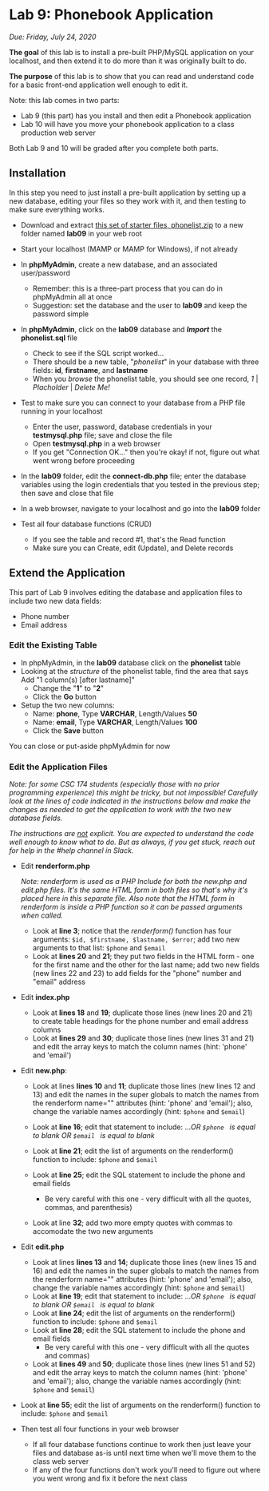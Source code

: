 # Lab 9: Phonebook Application

*Due: Friday, July 24, 2020* 

**The goal** of this lab is to install a pre-built PHP/MySQL application on your localhost, and then extend it to do more than it was originally built to do.

**The purpose** of this lab is to show that you can read and understand code for a basic front-end application well enough to edit it. 

Note: this lab comes in two parts:

- Lab 9 (this part) has you install and then edit a Phonebook application
- Lab 10 will have you move your phonebook application to a class production web server

Both Lab 9 and 10 will be graded after you complete both parts.

## Installation

In this step you need to just install a pre-built application by setting up a new database, editing your files so they work with it, and then testing to make sure everything works.

- Download and extract [this set of starter files, phonelist.zip](lab09-phonelist/phonelist.zip) to a new folder named **lab09** in your web root
- Start your localhost (MAMP or MAMP for Windows), if not already

- In **phpMyAdmin**, create a new database, and an associated user/password
  - Remember: this is a three-part process that you can do in phpMyAdmin all at once
  - Suggestion: set the database and the user to **lab09** and keep the password simple
- In **phpMyAdmin**, click on the **lab09** database and ***Import*** the **phonelist.sql** file
  - Check to see if the SQL script worked...
  - There should be a new table, "*phonelist*" in your database with three fields: **id**, **firstname**, and **lastname**
  - When you *browse* the phonelist table, you should see one record, *1* \| *Placholder* \| *Delete Me!*
- Test to make sure you can connect to your database from a PHP file running in your localhost
  - Enter the user, password, database credentials in your **testmysql.php** file; save and close the file
  - Open **testmysql.php** in a web browser
  - If you get "Connection OK..." then you're okay! if not, figure out what went wrong before proceeding

- In the **lab09** folder, edit the **connect-db.php** file; enter the database variables using the login credentials that you tested in the previous step; then save and close that file

- In a web browser, navigate to your localhost and go into the **lab09** folder
- Test all four database functions (CRUD)
  - If you see the table and record #1, that's the Read function
  - Make sure you can Create, edit (Update), and Delete records

## Extend the Application

This part of Lab 9 involves editing the database and application files to include two new data fields:

- Phone number
- Email address

### Edit the Existing Table

- In phpMyAdmin, in the **lab09** database click on the **phonelist** table
- Looking at the *structure* of the phonelist table, find the area that says Add "1 column(s) [after lastname]"
  - Change the "**1**" to "**2**"
  - Click the **Go** button
- Setup the two new columns:
  - Name: **phone**, Type **VARCHAR**, Length/Values **50**
  - Name: **email**, Type **VARCHAR**, Length/Values **100**
  - Click the **Save** button

You can close or put-aside phpMyAdmin for now

### Edit the Application Files

*Note: for some CSC 174 students (especially those with no prior programming experience) this might be tricky, but not impossible! Carefully look at the lines of code indicated in the instructions below and make the changes as needed to get the application to work with the two new database fields.*

*The instructions are <u>not</u> explicit.  You are expected to understand the code well enough to know what to do. But as always, if you get stuck, reach out for help in the #help channel in Slack.*

- Edit **renderform.php**

  *Note: renderform is used as a PHP Include for both the new.php and edit.php files.  It's the same HTML form in both files so that's why it's placed here in this separate file. Also note that the HTML form in renderform is inside a PHP function so it can be passed arguments when called.*

  - Look at **line 3**; notice that the *renderform()* function has four arguments: `$id, $firstname, $lastname, $error`; add two new arguments to that list: `$phone` and `$email` 
  - Look at **lines 20** and **21**; they put two fields in the HTML form - one for the first name and the other for the last name; add two new fields (new lines 22 and 23) to add fields for the "phone" number and "email" address

- Edit **index.php**
  - Look at **lines 18** and **19**; duplicate those lines (new lines 20 and 21) to create table headings for the phone number and email address columns
  - Look at **lines 29** and **30**; duplicate those lines (new lines 31 and 21) and edit the array keys to match the column names (hint: 'phone' and 'email')

- Edit **new.php**:
  
  - Look at lines **lines 10** and **11**; duplicate those lines (new lines 12 and 13) and edit the names in the super globals to match the names from the renderform name="" attributes (hint: 'phone' and 'email'); also, change the variable names accordingly (hint: `$phone` and `$email`)
  - Look at **line 16**; edit that statement to include: ...*OR `$phone ` is equal to blank OR `$email ` is equal to blank*
  
  - Look at **line 21**; edit the list of arguments on the renderform() function to include: `$phone` and `$email`  
  
  - Look at **line 25**; edit the SQL statement to include the phone and email fields
    - Be very careful with this one - very difficult with all the quotes, commas, and parenthesis)
  - Look at line **32**; add two more empty quotes with commas to accomodate the two new arguments
  
- Edit **edit.php**
  - Look at lines **lines 13** and **14**; duplicate those lines (new lines 15 and 16) and edit the names in the super globals to match the names from the renderform name="" attributes (hint: 'phone' and 'email'); also, change the variable names accordingly (hint: `$phone` and `$email`)
  - Look at **line 19**; edit that statement to include: ...*OR `$phone ` is equal to blank OR `$email ` is equal to blank*
  - Look at **line 24**; edit the list of arguments on the renderform() function to include: `$phone` and `$email`    
  - Look at **line 28**; edit the SQL statement to include the phone and email fields
    - Be very careful with this one - very difficult with all the quotes and commas)
  - Look at **lines 49** and **50**; duplicate those lines (new lines 51 and 52) and edit the array keys to match the column names (hint: 'phone' and 'email'); also, change the variable names accordingly (hint: `$phone` and `$email`)
- Look at **line 55**; edit the list of arguments on the renderform() function to include: `$phone` and `$email`  
  
- Then test all four functions in your web browser
  - If all four database functions continue to work then just leave your files and database as-is until next time when we'll move them to the class web server
  - If any of the four functions don't work you'll need to figure out where you went wrong and fix it before the next class



